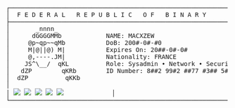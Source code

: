 <pre>
┌────────────────────────────────────────────────────────────────────┐
│  F E D E R A L   R E P U B L I C   O F   B I N A R Y               │
├────────────────────────────────────────────────────────────────────┤
│       _nnnn_                                                       │
│      dGGGGMMb            NAME: MACXZEW                             │
│     @p~qp~~qMb           DoB: 200#-0#-#0                           │
│     M|@||@) M|           Expires On: 20##-0#-0#                    │
│     @,----.JM|           Nationality: FRANCE                       │
│    JS^\__/  qKL          Role: Sysadmin • Network • Security       │
│   dZP        qKRb        ID Number: 8##2 99#2 ##77 #3## 5#04       │
│  dZP          qKKb                                                 │
│                                                                    │  
│ <img src="https://img.shields.io/badge/Python-3776AB?logo=python&logoColor=white"/> <img src="https://img.shields.io/badge/Node.js-339933?logo=node.js&logoColor=white"/> <img src="https://img.shields.io/badge/TypeScript-3178C6?logo=typescript&logoColor=white"/> <img src="https://img.shields.io/badge/Express.js-000000?logo=express&logoColor=white"/> <img src="https://img.shields.io/badge/C-A8B9CC?logo=c&logoColor=black"/>             │
└────────────────────────────────────────────────────────────────────┘
